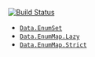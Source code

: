 [![Build Status](https://travis-ci.org/tsurucapital/enummapset-th.svg?branch=master)](https://travis-ci.org/tsurucapital/enummapset-th)

* [`Data.EnumSet`](http://hackage.haskell.org/package/enummapset-th/docs/Data-EnumSet.html)
* [`Data.EnumMap.Lazy`](http://hackage.haskell.org/package/enummapset-th/docs/Data-EnumMap-Lazy.html)
* [`Data.EnumMap.Strict`](http://hackage.haskell.org/package/enummapset-th/docs/Data-EnumMap-Strict.html)

